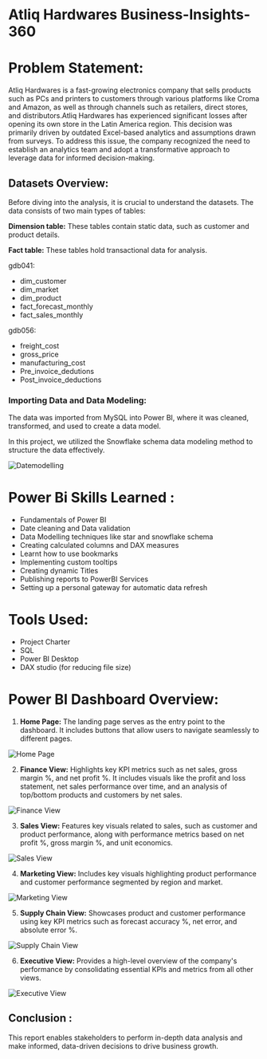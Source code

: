 # Atliq Hardwares Business-Insights-360

# Problem Statement:

Atliq Hardwares is a fast-growing electronics company that sells products such as PCs and printers to customers through various platforms like Croma and Amazon, as well as through channels such as retailers, direct stores, and distributors.Atliq Hardwares has experienced significant losses after opening its own store in the Latin America region. This decision was primarily driven by outdated Excel-based analytics and assumptions drawn from surveys. To address this issue, the company recognized the need to establish an analytics team and adopt a transformative approach to leverage data for informed decision-making.
  
## Datasets Overview:

Before diving into the analysis, it is crucial to understand the datasets. The data consists of two main types of tables:

**Dimension table:** These tables contain static data, such as customer and product details.

**Fact table:** These tables hold transactional data for analysis.

gdb041:
* dim_customer
* dim_market
* dim_product
* fact_forecast_monthly 
* fact_sales_monthly 

gdb056:
* freight_cost
* gross_price
* manufacturing_cost
* Pre_invoice_dedutions
* Post_invoice_deductions


### Importing Data and Data Modeling:

The data was imported from MySQL into Power BI, where it was cleaned, transformed, and used to create a data model.

In this project, we utilized the Snowflake schema data modeling method to structure the data effectively.


![Datemodelling](https://github.com/user-attachments/assets/7181e67a-5ea9-45f4-95f0-9613f2f7c778)

# Power Bi Skills Learned : 
   - Fundamentals of Power BI 
   - Date cleaning and Data validation 
   - Data Modelling techniques like star and snowflake schema
   - Creating calculated columns and DAX measures
   - Learnt how to use bookmarks 
   - Implementing custom tooltips
   - Creating dynamic Titles
   - Publishing reports to PowerBI Services
   - Setting up a personal gateway for automatic data refresh
     
# Tools Used:

  - Project Charter 
  - SQL
  - Power BI Desktop
  - DAX studio (for reducing file size)

# Power BI Dashboard Overview:

1. **Home Page:** The landing page serves as the entry point to the dashboard. It includes buttons that allow users to navigate seamlessly to different pages.

![Home Page](https://github.com/user-attachments/assets/9b597502-4900-49a0-8d8b-53894bee09c6)

2. **Finance View:** Highlights key KPI metrics such as net sales, gross margin %, and net profit %. It includes visuals like the profit and loss statement, net sales performance over time, and an analysis of top/bottom products and customers by net sales.

![Finance View](https://github.com/user-attachments/assets/1d385d4c-1179-47d7-971c-dff16b886fb3)


3. **Sales View:** Features key visuals related to sales, such as customer and product performance, along with performance metrics based on net profit %, gross margin %, and unit economics.

![Sales View](https://github.com/user-attachments/assets/93c7f0c3-8236-418f-91d4-2a7531768d88)


4. **Marketing View:** Includes key visuals highlighting product performance and customer performance segmented by region and market.

![Marketing View](https://github.com/user-attachments/assets/a1871d8f-948b-42af-bcf3-4bf94a753f65)


5. **Supply Chain View:** Showcases product and customer performance using key KPI metrics such as forecast accuracy %, net error, and absolute error %.

![Supply Chain View](https://github.com/user-attachments/assets/c7a246b2-3db7-401c-be45-b9d466bd90c0)


6. **Executive View:** Provides a high-level overview of the company's performance by consolidating essential KPIs and metrics from all other views.

![Executive View](https://github.com/user-attachments/assets/afc95ab2-2706-4ead-a4bb-faf035aec9f9)

## Conclusion :

This report enables stakeholders to perform in-depth data analysis and make informed, data-driven decisions to drive business growth.
